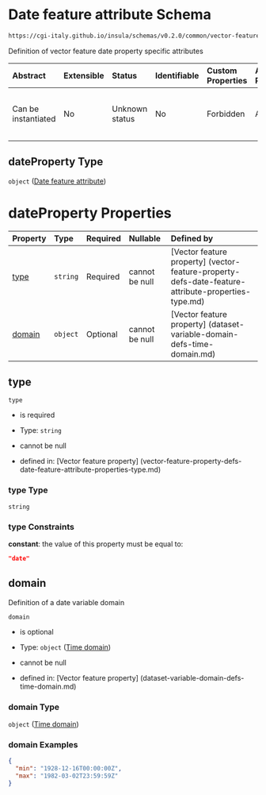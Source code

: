 # Date feature attribute Schema

```txt
https://cgi-italy.github.io/insula/schemas/v0.2.0/common/vector-feature-property.schema.json#/$defs/dateProperty
```

Definition of vector feature date property specific attributes

| Abstract            | Extensible | Status         | Identifiable | Custom Properties | Additional Properties | Access Restrictions | Defined In                                                                                                         |
| :------------------ | :--------- | :------------- | :----------- | :---------------- | :-------------------- | :------------------ | :----------------------------------------------------------------------------------------------------------------- |
| Can be instantiated | No         | Unknown status | No           | Forbidden         | Allowed               | none                | [vector-feature-property.schema.json\*] (schemas/common/vector-feature-property.schema.json) |

## dateProperty Type

`object` ([Date feature attribute](vector-feature-property-defs-date-feature-attribute.md))

# dateProperty Properties

| Property          | Type     | Required | Nullable       | Defined by                                                                                                                                                                                                                           |
| :---------------- | :------- | :------- | :------------- | :----------------------------------------------------------------------------------------------------------------------------------------------------------------------------------------------------------------------------------- |
| [type](#type)     | `string` | Required | cannot be null | [Vector feature property] (vector-feature-property-defs-date-feature-attribute-properties-type.md) |
| [domain](#domain) | `object` | Optional | cannot be null | [Vector feature property] (dataset-variable-domain-defs-time-domain.md)                          |

## type



`type`

* is required

* Type: `string`

* cannot be null

* defined in: [Vector feature property] (vector-feature-property-defs-date-feature-attribute-properties-type.md)

### type Type

`string`

### type Constraints

**constant**: the value of this property must be equal to:

```json
"date"
```

## domain

Definition of a date variable domain

`domain`

* is optional

* Type: `object` ([Time domain](dataset-variable-domain-defs-time-domain.md))

* cannot be null

* defined in: [Vector feature property] (dataset-variable-domain-defs-time-domain.md)

### domain Type

`object` ([Time domain](dataset-variable-domain-defs-time-domain.md))

### domain Examples

```json
{
  "min": "1928-12-16T00:00:00Z",
  "max": "1982-03-02T23:59:59Z"
}
```
